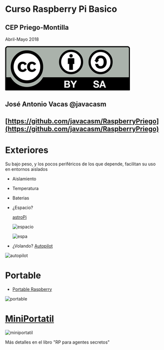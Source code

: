 # Curso Raspberry Pi Basico

## CEP Priego-Montilla

Abril-Mayo 2018

![CC](./imagenes/Licencia_CC.png)

## José Antonio Vacas  @javacasm

## [https://github.com/javacasm/RaspberryPriego](https://github.com/javacasm/RaspberryPriego)

# Exteriores

Su bajo peso, y los pocos periféricos de los que depende, facilitan su uso en entornos aislados

* Aislamiento

* Temperatura

* Baterias

* ¿Espacio?

	[astroPi](https://astro-pi.org/)

	![espacio](http://cdn.arstechnica.net/wp-content/uploads/2012/12/balloon-electronics.jpg)

	![espa](http://cdn.arstechnica.net/wp-content/uploads/2012/12/balloon-shot.jpeg)

* ¿Volando? [Autopilot](http://erlerobotics.com/blog/meet-the-last-autopilot-for-building-robots-erle-brain-2/)

![autopilot](https://pbs.twimg.com/media/CUAG0x8WoAAeHjp.jpg)

# Portable

* [Portable Raspberry](https://learn.adafruit.com/touch-pi-portable-raspberry-pi)

![portable](https://learn.adafruit.com/system/guides/images/000/000/881/medium310/hero-face3-sm.jpg?1421682543)


# [MiniPortatil](https://learn.adafruit.com/mini-raspberry-pi-handheld-notebook-palmtop)

![miniportatil](https://learn.adafruit.com/system/guides/images/000/001/046/medium310/hero-pitop-sm.jpg?1433426031)


Más detalles en el libro "RP para agentes secretos"
